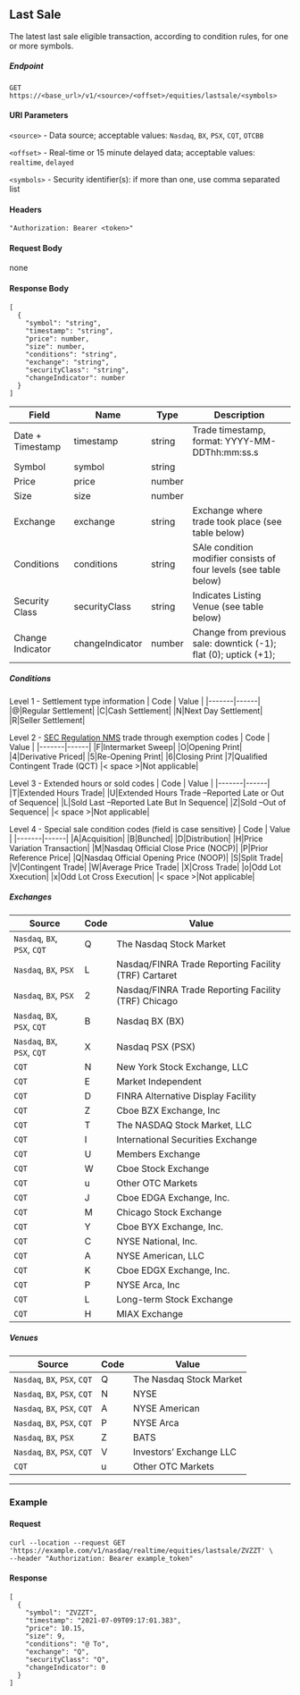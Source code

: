 ## Last Sale

The latest last sale eligible transaction, according to condition rules, for one or more symbols.

##### Endpoint

`GET` `https://<base_url>/v1/<source>/<offset>/equities/lastsale/<symbols>`

#### URI Parameters

`<source>` - Data source; acceptable values: `Nasdaq`, `BX`, `PSX`, `CQT`, `OTCBB`

`<offset>` - Real-time or 15 minute delayed data; acceptable values: `realtime`, `delayed`

`<symbols>` - Security identifier(s): if more than one, use comma separated list

#### Headers

`"Authorization: Bearer <token>"`

#### Request Body

none

#### Response Body

```
[
  {
    "symbol": "string",
    "timestamp": "string",
    "price": number,
    "size": number,
    "conditions": "string",
    "exchange": "string",
    "securityClass": "string",
    "changeIndicator": number
  }
]
```

| Field | Name | Type | Description |
|-------|------|------|-------------|
| Date + Timestamp | timestamp  | string  | Trade timestamp, format: YYYY-MM-DDThh:mm:ss.s |
| Symbol| symbol| string  ||
| Price| price| number  ||
| Size| size| number ||
| Exchange| exchange| string  | Exchange where trade took place (see table below)|
| Conditions| conditions | string  | SAle condition modifier consists of four levels  (see table below)|
| Security Class| securityClass| string  |Indicates Listing Venue (see table below)|
| Change Indicator| changeIndicator| number  | Change from previous sale: downtick (-1); flat (0); uptick (+1); |

##### Conditions

Level 1 - Settlement type information
| Code | Value |
|-------|------|
|@|Regular Settlement|
|C|Cash Settlement|
|N|Next Day Settlement|
|R|Seller Settlement|

Level 2 - [SEC Regulation NMS](http://www.nasdaqtrader.com/Trader.aspx?id=RegNMS) trade through exemption codes
| Code | Value |
|-------|------|
|F|Intermarket Sweep|
|O|Opening Print|
|4|Derivative Priced|
|5|Re-Opening Print|
|6|Closing Print
|7|Qualified Contingent Trade (QCT)
|< space >|Not applicable|

Level 3 - Extended hours or sold codes
| Code | Value |
|-------|------|
|T|Extended Hours Trade|
|U|Extended Hours Trade –Reported Late or Out of Sequence|
|L|Sold Last –Reported Late But In Sequence|
|Z|Sold –Out of Sequence|
|< space >|Not applicable|

Level 4 - Special sale condition codes (field is case sensitive)
| Code | Value |
|-------|------|
|A|Acquisition|
|B|Bunched|
|D|Distribution|
|H|Price Variation Transaction|
|M|Nasdaq Official Close Price (NOCP)|
|P|Prior Reference Price|
|Q|Nasdaq Official Opening Price (NOOP)|
|S|Split Trade|
|V|Contingent Trade|
|W|Average Price Trade|
|X|Cross Trade|
|o|Odd Lot Xxecution|
|x|Odd Lot Cross Execution|
|< space >|Not applicable|

##### Exchanges

| Source | Code | Value |
|-------|-------|------|
|`Nasdaq`, `BX`, `PSX`, `CQT`|Q|The Nasdaq Stock Market|
|`Nasdaq`, `BX`, `PSX`|L|Nasdaq/FINRA Trade Reporting Facility (TRF) Cartaret|
|`Nasdaq`, `BX`, `PSX`|2|Nasdaq/FINRA Trade Reporting Facility (TRF) Chicago|
|`Nasdaq`, `BX`, `PSX`, `CQT`|B|Nasdaq BX (BX)|
|`Nasdaq`, `BX`, `PSX`, `CQT`|X|Nasdaq PSX (PSX)|
|`CQT`|N |New York Stock Exchange, LLC|
|`CQT`|E |Market Independent|
|`CQT`|D |FINRA Alternative Display Facility|
|`CQT`|Z |Cboe BZX Exchange, Inc|
|`CQT`|T |The NASDAQ Stock Market, LLC|
|`CQT`|I |International Securities Exchange|
|`CQT`|U |Members Exchange|
|`CQT`|W |Cboe Stock Exchange|
|`CQT`|u |Other OTC Markets|
|`CQT`|J |Cboe EDGA Exchange, Inc.|
|`CQT`|M |Chicago Stock Exchange|
|`CQT`|Y |Cboe BYX Exchange, Inc.|
|`CQT`|C |NYSE National, Inc.|
|`CQT`|A |NYSE American, LLC|
|`CQT`|K |Cboe EDGX Exchange, Inc.|
|`CQT`|P |NYSE Arca, Inc|
|`CQT`|L |Long-term Stock Exchange|
|`CQT`|H |MIAX Exchange|


##### Venues

| Source | Code | Value |
|-------|-------|------|
|`Nasdaq`, `BX`, `PSX`, `CQT`|Q|The Nasdaq Stock Market|
|`Nasdaq`, `BX`, `PSX`, `CQT`|N|NYSE|
|`Nasdaq`, `BX`, `PSX`, `CQT`|A|NYSE American|
|`Nasdaq`, `BX`, `PSX`, `CQT`|P|NYSE Arca|
|`Nasdaq`, `BX`, `PSX`|Z|BATS|
|`Nasdaq`, `BX`, `PSX`, `CQT`|V|Investors’ Exchange LLC|
|`CQT`|u|Other OTC Markets|


---


### Example

#### Request

```
curl --location --request GET 'https://example.com/v1/nasdaq/realtime/equities/lastsale/ZVZZT' \
--header "Authorization: Bearer example_token"
```

#### Response

```
[
  {
    "symbol": "ZVZZT",
    "timestamp": "2021-07-09T09:17:01.383",
    "price": 10.15,
    "size": 9,
    "conditions": "@ To",
    "exchange": "Q",
    "securityClass": "Q",
    "changeIndicator": 0
  }
]
```
